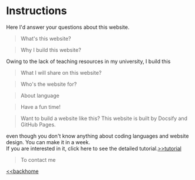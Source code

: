 # Instructions
Here I'd answer your questions about this website.


> What's this website?  


> Why I build this website?  

Owing to the lack of teaching resources in my university, I build this 


>What I will share on this website?  


>Who's the website for?

> About language  


> Have a fun time!

>Want to build a website like this?
This website is built by Docsify and GitHub Pages.

 even though you don't know anything about coding languages and website design.  You can make it in a week.  
 If you are interested in it, click here to see the detailed tutorial.[>>tutorial](05/README.md)



>To contact me







[<<backhome](/)
